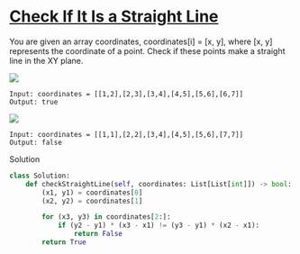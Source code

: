 # [Check If It Is a Straight Line](https://leetcode.com/problems/check-if-it-is-a-straight-line/)

You are given an array coordinates, coordinates[i] = [x, y], where [x, y] represents the coordinate of a point. Check if
these points make a straight line in the XY plane.

![](https://assets.leetcode.com/uploads/2019/10/15/untitled-diagram-2.jpg)

```
Input: coordinates = [[1,2],[2,3],[3,4],[4,5],[5,6],[6,7]]
Output: true
```

![](https://assets.leetcode.com/uploads/2019/10/09/untitled-diagram-1.jpg)

```
Input: coordinates = [[1,1],[2,2],[3,4],[4,5],[5,6],[7,7]]
Output: false
```

Solution
```python
class Solution:
    def checkStraightLine(self, coordinates: List[List[int]]) -> bool:
        (x1, y1) = coordinates[0]
        (x2, y2) = coordinates[1]

        for (x3, y3) in coordinates[2:]:
            if (y2 - y1) * (x3 - x1) != (y3 - y1) * (x2 - x1):
                return False
        return True
```